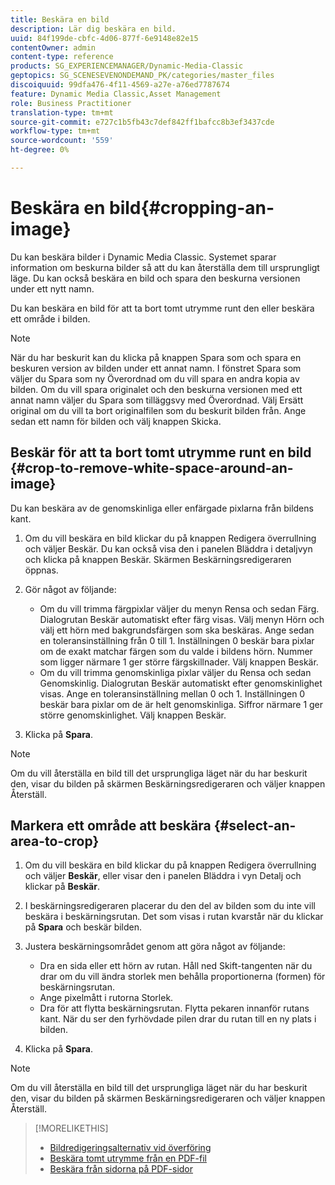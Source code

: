 ```yaml
---
title: Beskära en bild
description: Lär dig beskära en bild.
uuid: 84f199de-cbfc-4d06-877f-6e9148e82e15
contentOwner: admin
content-type: reference
products: SG_EXPERIENCEMANAGER/Dynamic-Media-Classic
geptopics: SG_SCENESEVENONDEMAND_PK/categories/master_files
discoiquuid: 99dfa476-4f11-4569-a27e-a76ed7787674
feature: Dynamic Media Classic,Asset Management
role: Business Practitioner
translation-type: tm+mt
source-git-commit: e727c1b5fb43c7def842ff1bafcc8b3ef3437cde
workflow-type: tm+mt
source-wordcount: '559'
ht-degree: 0%

---
```



# Beskära en bild{#cropping-an-image}

Du kan beskära bilder i Dynamic Media Classic. Systemet sparar information om beskurna bilder så att du kan återställa dem till ursprungligt läge. Du kan också beskära en bild och spara den beskurna versionen under ett nytt namn.

Du kan beskära en bild för att ta bort tomt utrymme runt den eller beskära ett område i bilden.

>[!NOTE]
>
>När du har beskurit kan du klicka på knappen Spara som och spara en beskuren version av bilden under ett annat namn. I fönstret Spara som väljer du Spara som ny Överordnad om du vill spara en andra kopia av bilden. Om du vill spara originalet och den beskurna versionen med ett annat namn väljer du Spara som tilläggsvy med Överordnad. Välj Ersätt original om du vill ta bort originalfilen som du beskurit bilden från. Ange sedan ett namn för bilden och välj knappen Skicka.

## Beskär för att ta bort tomt utrymme runt en bild {#crop-to-remove-white-space-around-an-image}

Du kan beskära av de genomskinliga eller enfärgade pixlarna från bildens kant.

1. Om du vill beskära en bild klickar du på knappen Redigera överrullning och väljer Beskär. Du kan också visa den i panelen Bläddra i detaljvyn och klicka på knappen Beskär. Skärmen Beskärningsredigeraren öppnas.
1. Gör något av följande:

   * Om du vill trimma färgpixlar väljer du menyn Rensa och sedan Färg. Dialogrutan Beskär automatiskt efter färg visas. Välj menyn Hörn och välj ett hörn med bakgrundsfärgen som ska beskäras. Ange sedan en toleransinställning från 0 till 1. Inställningen 0 beskär bara pixlar om de exakt matchar färgen som du valde i bildens hörn. Nummer som ligger närmare 1 ger större färgskillnader. Välj knappen Beskär.
   * Om du vill trimma genomskinliga pixlar väljer du Rensa och sedan Genomskinlig. Dialogrutan Beskär automatiskt efter genomskinlighet visas. Ange en toleransinställning mellan 0 och 1. Inställningen 0 beskär bara pixlar om de är helt genomskinliga. Siffror närmare 1 ger större genomskinlighet. Välj knappen Beskär.

1. Klicka på **Spara**.

>[!NOTE]
>
>Om du vill återställa en bild till det ursprungliga läget när du har beskurit den, visar du bilden på skärmen Beskärningsredigeraren och väljer knappen Återställ.

## Markera ett område att beskära {#select-an-area-to-crop}

1. Om du vill beskära en bild klickar du på knappen Redigera överrullning och väljer **Beskär**, eller visar den i panelen Bläddra i vyn Detalj och klickar på **Beskär**.

1. I beskärningsredigeraren placerar du den del av bilden som du inte vill beskära i beskärningsrutan. Det som visas i rutan kvarstår när du klickar på **Spara** och beskär bilden.
1. Justera beskärningsområdet genom att göra något av följande:

   * Dra en sida eller ett hörn av rutan. Håll ned Skift-tangenten när du drar om du vill ändra storlek men behålla proportionerna (formen) för beskärningsrutan.
   * Ange pixelmått i rutorna Storlek.
   * Dra för att flytta beskärningsrutan. Flytta pekaren innanför rutans kant. När du ser den fyrhövdade pilen drar du rutan till en ny plats i bilden.

1. Klicka på **Spara**.

>[!NOTE]
>
>Om du vill återställa en bild till det ursprungliga läget när du har beskurit den, visar du bilden på skärmen Beskärningsredigeraren och väljer knappen Återställ.

>[!MORELIKETHIS]
>
>* [Bildredigeringsalternativ vid överföring](image-editing-options-upload.md#image-editing-options-at-upload)
>* [Beskära tomt utrymme från en PDF-fil](pdfs.md#cropping_white_space_from_a_pdf_file)
>* [Beskära från sidorna på PDF-sidor](pdfs.md#cropping_from_the_sides_of_pdf_pages)

